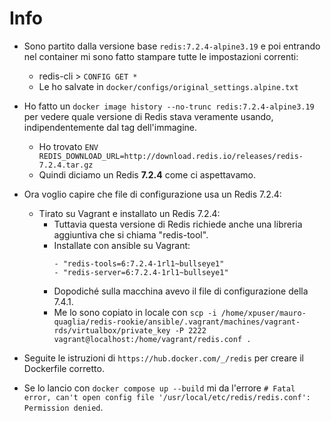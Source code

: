 # Info
* Sono partito dalla versione base `redis:7.2.4-alpine3.19` e poi entrando nel container mi sono fatto stampare tutte le impostazioni correnti:
  * redis-cli > `CONFIG GET *`
  * Le ho salvate in `docker/configs/original_settings.alpine.txt`

* Ho fatto un `docker image history --no-trunc redis:7.2.4-alpine3.19` per vedere quale versione di Redis stava veramente usando, indipendentemente dal tag dell'immagine.
  * Ho trovato `ENV REDIS_DOWNLOAD_URL=http://download.redis.io/releases/redis-7.2.4.tar.gz`
  * Quindi diciamo un Redis __7.2.4__ come ci aspettavamo.
* Ora voglio capire che file di configurazione usa un Redis 7.2.4:
  * Tirato su Vagrant e installato un Redis 7.2.4: 
    * Tuttavia questa versione di Redis richiede anche una libreria aggiuntiva che si chiama "redis-tool".
    * Installate con ansible su Vagrant:
      ```
      - "redis-tools=6:7.2.4-1rl1~bullseye1"
      - "redis-server=6:7.2.4-1rl1~bullseye1"
      ``` 
    * Dopodiché sulla macchina avevo il file di configurazione della 7.4.1.
    * Me lo sono copiato in locale con `scp -i /home/xpuser/mauro-quaglia/redis-rookie/ansible/.vagrant/machines/vagrant-rds/virtualbox/private_key -P 2222 vagrant@localhost:/home/vagrant/redis.conf .`
* Seguite le istruzioni di `https://hub.docker.com/_/redis` per creare il Dockerfile corretto.
* Se lo lancio con `docker compose up --build` mi da l'errore `# Fatal error, can't open config file '/usr/local/etc/redis/redis.conf': Permission denied`.
